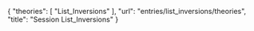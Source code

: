 {
    "theories": [
        "List_Inversions"
    ],
    "url": "entries/list_inversions/theories",
    "title": "Session List_Inversions"
}